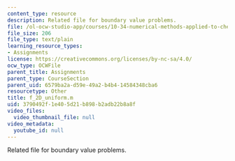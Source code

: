 ```yaml
---
content_type: resource
description: Related file for boundary value problems.
file: /ol-ocw-studio-app/courses/10-34-numerical-methods-applied-to-chemical-engineering-fall-2005/3790492f1e405d21b898b2adb22b8a8f_f_2D_uniform.m
file_size: 206
file_type: text/plain
learning_resource_types:
- Assignments
license: https://creativecommons.org/licenses/by-nc-sa/4.0/
ocw_type: OCWFile
parent_title: Assignments
parent_type: CourseSection
parent_uid: 6579ba2a-d59e-49a2-b4b4-14584348cba6
resourcetype: Other
title: f_2D_uniform.m
uid: 3790492f-1e40-5d21-b898-b2adb22b8a8f
video_files:
  video_thumbnail_file: null
video_metadata:
  youtube_id: null
---
```

Related file for boundary value problems.
